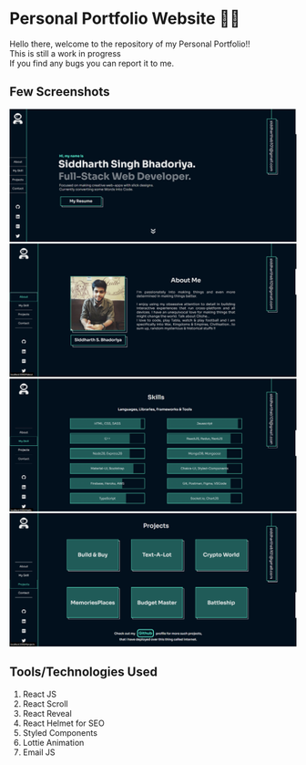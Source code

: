 # Personal Portfolio Website 👨‍💻
Hello there, welcome to the repository of my Personal Portfolio!! <br>
This is still a work in progress <br>
If you find any bugs you can report it to me.


## Few Screenshots
![landing](/screenshots/landing.png "Landing")
![about](/screenshots/about.png "About")
![skills](/screenshots/skills.png "Skills")
![projects](/screenshots/projects.png "Projects")

## Tools/Technologies Used

1) React JS
2) React Scroll
3) React Reveal
4) React Helmet for SEO
5) Styled Components
6) Lottie Animation
7) Email JS



